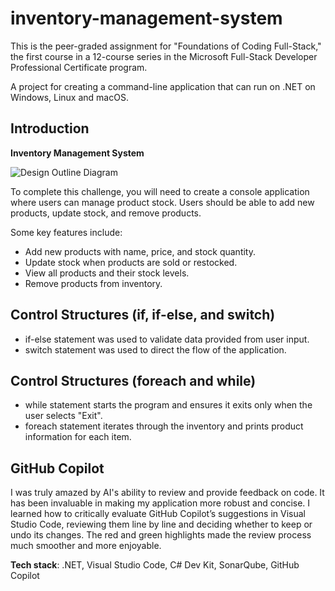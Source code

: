 # inventory-management-system

This is the peer-graded assignment for "Foundations of Coding Full-Stack," the first course in a 12-course series in the Microsoft Full-Stack Developer Professional Certificate program.

A project for creating a command-line application that can run on .NET on Windows, Linux and macOS.

## Introduction  

**Inventory Management System**  

![Design Outline Diagram](https://github.com/user-attachments/assets/16270de7-5d9d-4e76-bd45-5543087e4fcf)  

To complete this challenge, you will need to create a console application where users can manage product stock. Users should be able to add new products, update stock, and remove products.  

Some key features include:
- Add new products with name, price, and stock quantity.
- Update stock when products are sold or restocked.
- View all products and their stock levels.
- Remove products from inventory.  

## Control Structures (if, if-else, and switch)
- if-else statement was used to validate data provided from user input.
- switch statement was used to direct the flow of the application.  

## Control Structures (foreach and while)
- while statement starts the program and ensures it exits only when the user selects "Exit".
- foreach statement iterates through the inventory and prints product information for each item.

## GitHub Copilot
I was truly amazed by AI's ability to review and provide feedback on code. It has been invaluable in making my application more robust and concise. I learned how to critically evaluate GitHub Copilot’s suggestions in Visual Studio Code, reviewing them line by line and deciding whether to keep or undo its changes. The red and green highlights made the review process much smoother and more enjoyable.

**Tech stack**: .NET, Visual Studio Code, C# Dev Kit, SonarQube, GitHub Copilot
